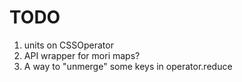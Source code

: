 TODO
===

1. units on CSSOperator
1. API wrapper for mori maps?
1. A way to "unmerge" some keys in operator.reduce
